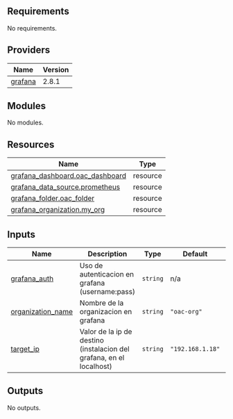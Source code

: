 <!-- BEGIN_TF_DOCS -->
## Requirements

No requirements.

## Providers

| Name | Version |
|------|---------|
| <a name="provider_grafana"></a> [grafana](#provider\_grafana) | 2.8.1 |

## Modules

No modules.

## Resources

| Name | Type |
|------|------|
| [grafana_dashboard.oac_dashboard](https://registry.terraform.io/providers/grafana/grafana/latest/docs/resources/dashboard) | resource |
| [grafana_data_source.prometheus](https://registry.terraform.io/providers/grafana/grafana/latest/docs/resources/data_source) | resource |
| [grafana_folder.oac_folder](https://registry.terraform.io/providers/grafana/grafana/latest/docs/resources/folder) | resource |
| [grafana_organization.my_org](https://registry.terraform.io/providers/grafana/grafana/latest/docs/resources/organization) | resource |

## Inputs

| Name | Description | Type | Default | Required |
|------|-------------|------|---------|:--------:|
| <a name="input_grafana_auth"></a> [grafana\_auth](#input\_grafana\_auth) | Uso de autenticacion en grafana (username:pass) | `string` | n/a | yes |
| <a name="input_organization_name"></a> [organization\_name](#input\_organization\_name) | Nombre de la organizacion en grafana | `string` | `"oac-org"` | no |
| <a name="input_target_ip"></a> [target\_ip](#input\_target\_ip) | Valor de la ip de destino (instalacion del grafana, en el localhost) | `string` | `"192.168.1.18"` | no |

## Outputs

No outputs.
<!-- END_TF_DOCS -->